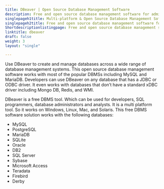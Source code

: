 ```yaml
---
title: DBeaver | Open Source Database Management Software
description: Free and open source database management software for administration of all popular databases. Supports cloud data-sources and enterprise security standards.
singlepageh1title: Multi-platform & Open Source Database Management Software
singlepageh2title: Free and open source database management software for administration of all popular databases. Supports cloud data-sources and enterprise security standards.
Shortdescriptionlistingpage: Free and open source database management software for administration of all popular databases. Supports cloud data-sources and enterprise security standards.
linktitle: dbeaver
draft: false
weight: 3
layout: "single"

---
```


Use DBeaver to create and manage databases across a wide range of database management systems. This open source database management software works with most of the popular DBMSs including MySQL and MariaDB. Developers can use DBeaver on any database that has a JDBC or ODBC driver. It even works with databases that don’t have a standard xDBC driver including Mongo DB, Redis, and WMI.

DBeaver is a free DBMS tool. Which can be used for developers, SQL programmers, database administrators and analysts. It is a multi platform tool. So it works on Windows, Linux, Mac, and Solaris. This free DBMS software solution works with the following databases:

- MySQL
- PostgreSQL
- MariaDB
- SQLite
- Oracle
- DB2
- SQL Server
- Sybase
- Microsoft Access
- Teradata
- Firebird
- Derby
 